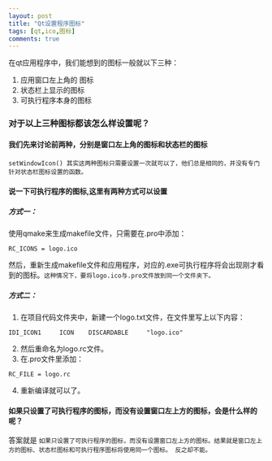 ```yaml
---
layout: post
title: "Qt设置程序图标"
tags: [qt,ico,图标]
comments: true
---
```


在qt应用程序中，我们能想到的图标一般就以下三种：
1. 应用窗口左上角的 图标
2. 状态栏上显示的图标
3. 可执行程序本身的图标

### 对于以上三种图标都该怎么样设置呢？
#### 我们先来讨论前两种，分别是窗口左上角的图标和状态栏的图标
```
setWindowIcon() 其实这两种图标只需要设置一次就可以了，他们总是相同的，并没有专门针对状态栏图标设置的函数。
```

#### 说一下可执行程序的图标,这里有两种方式可以设置

##### 方式一：

使用qmake来生成makefile文件，只需要在.pro中添加：
```
RC_ICONS = logo.ico
```
然后，重新生成makefile文件和应用程序，对应的.exe可执行程序将会出现刚才看到的图标。`这种情况下，要将logo.ico与.pro文件放到同一个文件夹下。`

##### 方式二：
1. 在项目代码文件夹中，新建一个logo.txt文件，在文件里写上以下内容：
```
IDI_ICON1     ICON    DISCARDABLE     "logo.ico"
```
2. 然后重命名为logo.rc文件。
3. 在.pro文件里添加：
```
RC_FILE = logo.rc
```
4. 重新编译就可以了。

#### 如果只设置了可执行程序的图标，而没有设置窗口左上方的图标，会是什么样的呢？
答案就是 `如果只设置了可执行程序的图标，而没有设置窗口左上方的图标。结果就是窗口左上方的图标、状态栏图标和可执行程序图标将使用同一个图标。 反之却不能。`